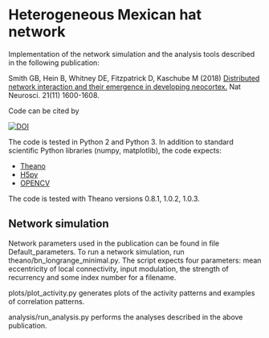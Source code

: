 # Heterogeneous Mexican hat network

Implementation of the network simulation and the analysis tools described in the following publication:

Smith GB, Hein B, Whitney DE, Fitzpatrick D, Kaschube M (2018) [Distributed network interaction and their emergence in developing neocortex.](https://rdcu.be/9PiY) Nat Neurosci. 21(11) 1600-1608.

Code can be cited by 

[![DOI](https://zenodo.org/badge/337845855.svg)](https://zenodo.org/badge/latestdoi/337845855)




The code is tested in Python 2 and Python 3. In addition to standard scientific Python libraries (numpy, matplotlib), the code expects:
* [Theano](http://deeplearning.net/software/theano/)
* [H5py](https://www.h5py.org/)
* [OPENCV](https://opencv.org/)

The code is tested with Theano versions 0.8.1, 1.0.2, 1.0.3.


## Network simulation

Network parameters used in the publication can be found in file Default_parameters.
To run a network simulation, run theano/bn_longrange_minimal.py.
The script expects four parameters: mean eccentricity of local connectivity, input modulation, the strength of recurrency and some index number for a filename. 

plots/plot_activity.py generates plots of the activity patterns and examples of correlation patterns.

analysis/run_analysis.py performs the analyses described in the above publication. 
